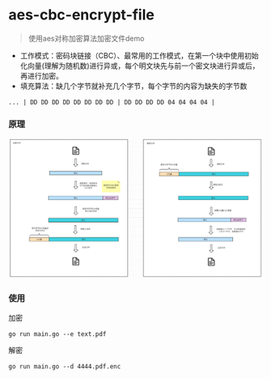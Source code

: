 # aes-cbc-encrypt-file
> 使用aes对称加密算法加密文件demo
- 工作模式：密码块链接（CBC）、最常用的工作模式，在第一个块中使用初始化向量(理解为随机数)进行异或，每个明文块先与前一个密文块进行异或后，再进行加密。
- 填充算法：缺几个字节就补充几个字节，每个字节的内容为缺失的字节数
```
... | DD DD DD DD DD DD DD DD | DD DD DD DD 04 04 04 04 |
```

### 原理
![Image text](./doc/des.png)


### 使用
加密
```
go run main.go --e text.pdf
```

解密
```
go run main.go --d 4444.pdf.enc
```